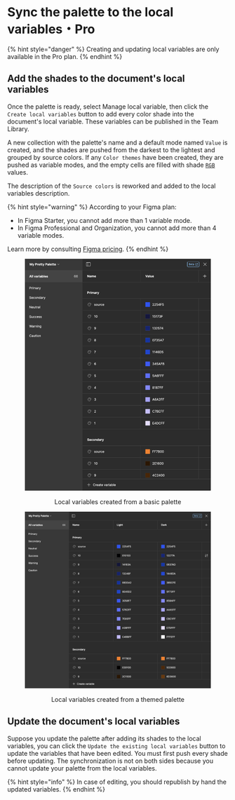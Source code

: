 # Sync the palette to the local variables・Pro

{% hint style="danger" %}
Creating and updating local variables are only available in the Pro plan.
{% endhint %}

## Add the shades to the document's local variables

Once the palette is ready, select Manage local variable, then click the `Create local variables` button to add every color shade into the document's local variable. These variables can be published in the Team Library.

A new collection with the palette's name and a default mode named `Value` is created, and the shades are pushed from the darkest to the lightest and grouped by source colors. If any `Color themes` have been created, they are pushed as variable modes, and the empty cells are filled with shade [`RGB`](../glossary.md#rgb) values.

The description of the `Source colors` is reworked and added to the local variables description.

{% hint style="warning" %}
According to your Figma plan:

* In Figma Starter, you cannot add more than 1 variable mode.
* In Figma Professional and Organization, you cannot add more than 4 variable modes.

Learn more by consulting [Figma pricing](https://www.figma.com/pricing/).
{% endhint %}

<div align="center">

<figure><img src="../.gitbook/assets/publish_palette-basic_local_variables.png" alt=""><figcaption><p>Local variables created from a basic palette</p></figcaption></figure>

 

<figure><img src="../.gitbook/assets/publish_palette-themed_local_variables.png" alt=""><figcaption><p>Local variables created from a themed palette</p></figcaption></figure>

</div>

## Update the document's local variables

Suppose you update the palette after adding its shades to the local variables, you can click the `Update the existing local variables` button to update the variables that have been edited. You must first push every shade before updating. The synchronization is not on both sides because you cannot update your palette from the local variables.

{% hint style="info" %}
In case of editing, you should republish by hand the updated variables.
{% endhint %}
